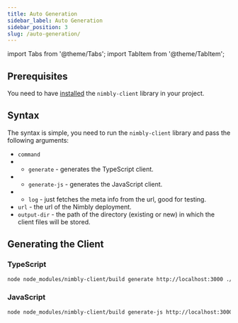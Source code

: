 ```yaml
---
title: Auto Generation
sidebar_label: Auto Generation
sidebar_position: 3
slug: /auto-generation/
---
```


import Tabs from '@theme/Tabs';
import TabItem from '@theme/TabItem';

## Prerequisites

You need to have [installed](client-installation.md) the `nimbly-client` library in your project.

## Syntax

The syntax is simple, you need to run the `nimbly-client` library and pass the following arguments:

- `command` 
- - `generate` - generates the TypeScript client.
- - `generate-js` - generates the JavaScript client.
- - `log` - just fetches the meta info from the url, good for testing.
- `url` - the url of the Nimbly deployment.
- `output-dir` - the path of the directory (existing or new) in which the client files will be stored.

## Generating the Client

### TypeScript

```sh
node node_modules/nimbly-client/build generate http://localhost:3000 ./path/to/output/dir/
```

### JavaScript

```sh
node node_modules/nimbly-client/build generate-js http://localhost:3000 ./path/to/output/dir/
```